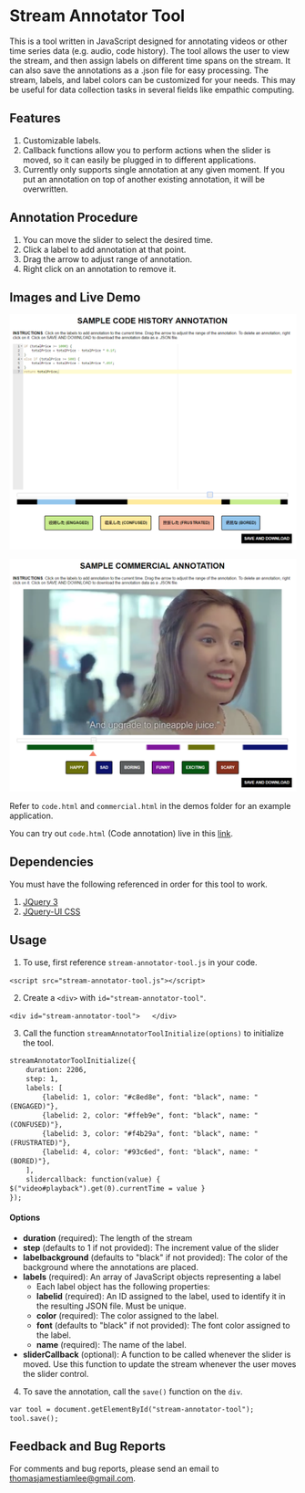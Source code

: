 # Stream Annotator Tool
This is a tool written in JavaScript designed for annotating videos or other time series data (e.g. audio, code history). The tool allows the user to view the stream, and then assign labels on different time spans on the stream. It can also save the annotations as a .json file for easy processing. The stream, labels, and label colors can be customized for your needs. This may be useful for data collection tasks in several fields like empathic computing.

## Features
1. Customizable labels.
2. Callback functions allow you to perform actions when the slider is moved, so it can easily be plugged in to different applications.
3. Currently only supports single annotation at any given moment. If you put an annotation on top of another existing annotation, it will be overwritten.

## Annotation Procedure
1. You can move the slider to select the desired time.
2. Click a label to add annotation at that point.
3. Drag the arrow to adjust range of annotation.
4. Right click on an annotation to remove it.

## Images and Live Demo
![Code Annotation Screenshot](https://raw.githubusercontent.com/thomastiamlee/stream-annotator-tool/master/demo/code.PNG)

![Commercial Annotation Screenshot](https://raw.githubusercontent.com/thomastiamlee/stream-annotator-tool/master/demo/commercial.PNG)

Refer to `code.html` and `commercial.html` in the demos folder for an example application.

You can try out `code.html` (Code annotation) live in this [link](https://cdn.rawgit.com/thomastiamlee/stream-annotator-tool/94d5ef0d/demo/code.html).

## Dependencies
You must have the following referenced in order for this tool to work.
1. [JQuery 3](http://jquery.com/download/)
2. [JQuery-UI CSS](http://jqueryui.com/download/)

## Usage
1. To use, first reference `stream-annotator-tool.js` in your code.

`<script src="stream-annotator-tool.js"></script>`

2. Create a `<div>` with `id="stream-annotator-tool"`.

`<div id="stream-annotator-tool">	</div>`

3. Call the function `streamAnnotatorToolInitialize(options)` to initialize the tool.

```
streamAnnotatorToolInitialize({
	duration: 2206,
	step: 1,
	labels: [
		{labelid: 1, color: "#c8ed8e", font: "black", name: "(ENGAGED)"},
		{labelid: 2, color: "#ffeb9e", font: "black", name: "(CONFUSED)"},
		{labelid: 3, color: "#f4b29a", font: "black", name: "(FRUSTRATED)"},
		{labelid: 4, color: "#93c6ed", font: "black", name: "(BORED)"},
	],
	slidercallback: function(value) { $("video#playback").get(0).currentTime = value }
});
```

#### Options
- **duration** (required): The length of the stream
- **step** (defaults to 1 if not provided): The increment value of the slider
- **labelbackground** (defaults to "black" if not provided): The color of the background where the annotations are placed.
- **labels** (required): An array of JavaScript objects representing a label
    - Each label object has the following properties:
    - **labelid**  (required): An ID assigned to the label, used to identify it in the resulting JSON file. Must be unique.
    - **color** (required): The color assigned to the label.
    - **font** (defaults to "black" if not provided): The font color assigned to the label.
    - **name** (required): The name of the label.
- **sliderCallback** (optional): A function to be called whenever the slider is moved. Use this function to update the stream whenever the user moves the slider control.

4. To save the annotation, call the `save()` function on the `div`.

```
var tool = document.getElementById("stream-annotator-tool");
tool.save();
```

## Feedback and Bug Reports
For comments and bug reports, please send an email to thomasjamestiamlee@gmail.com.